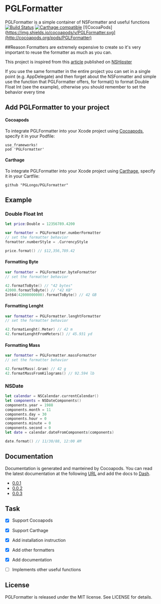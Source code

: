 # PGLFormatter
PGLFormatter is a simple container of NSFormatter and useful functions  
[![Build Status](https://travis-ci.org/PGLongo/PGLFormatter.svg?branch=master)](https://travis-ci.org/PGLongo/PGLFormatter)
[![Carthage compatible](https://img.shields.io/badge/Carthage-compatible-4BC51D.svg?style=flat)](https://github.com/Carthage/Carthage)
[![CocoaPods](https://img.shields.io/cocoapods/v/PGLFormatter.svg](http://cocoapods.org/pods/PGLFormatter)


##Reason
Formatters are extremely expensive to create so it's very important to reuse the formatter as much as you can. 

This project is inspired from this [article](http://nshipster.com/nsformatter/) published on [NSHipster](http://nshipster.com/)

If you use the same formatter in the entire project you can set in a single point (e.g. AppDelegate) and then forget about the NSFormatter and simple use the function that PGLFormatter offers, for format() to format Double Float Int (see the example), otherwise you should remember to set the behavior every time
## Add PGLFormatter to your project

#### Cocoapods

To integrate PGLFormatter into your Xcode project using [Cocoapods](http://cocoapods.org/), specify it in your Podfile:

	use_frameworks!
	pod 'PGLFormatter'

#### Carthage

To integrate PGLFormatter into your Xcode project using [Carthage](https://github.com/Carthage/Carthage), specify it in your Cartfile:

	github "PGLongo/PGLFormatter"
	
## Example

### Double Float Int
```swift
let price:Double = 12356789.4200

var formatter = PGLFormatter.numberFormatter
// set the formatter behavior
formatter.numberStyle = .CurrencyStyle

price.format() // $12,356,789.42
```

#### Formatting Byte

```swift
var formatter = PGLFormatter.byteFormatter
// set the formatter behavior

42.formatToByte() // "42 bytes"
42000.formatToByte() // "42 KB"
Int64(42000000000).formatToByte() // 42 GB
```

#### Formatting Lenght

```swift
var formatter = PGLFormatter.lenghtFormatter
// set the formatter behavior

42.formatLenght(.Meter) // 42 m
42.formatLenghtFromMeters() // 45.931 yd
```

#### Formatting Mass

```swift
var formatter = PGLFormatter.massFormatter
// set the formatter behavior

42.formatMass(.Gram) // 42 g
42.formatMassFromKilograms() // 92.594 lb
```

### NSDate
```swift
let calendar = NSCalendar.currentCalendar()
let components = NSDateComponents()
components.year = 1988
components.month = 11
components.day = 30
components.hour = 0
components.minute = 0
components.second = 0
let date = calendar.dateFromComponents(components)

date.format() // 11/30/88, 12:00 AM

```

## Documentation
Documentation is generated and manteined by Cocoapods. You can read the latest documentation at the following [URL](http://cocoadocs.org/docsets/PGLFormatter/latest) and add the docs to [Dash](http://kapeli.com/dash).

- [0.0.1](http://cocoadocs.org/docsets/PGLFormatter/0.0.1/)
- [0.0.2](http://cocoadocs.org/docsets/PGLFormatter/0.0.2/)
- [0.0.3](http://cocoadocs.org/docsets/PGLFormatter/0.0.3/)


## Task
- [x] Support Cocoapods
- [x] Support Carthage
- [x] Add installation instruction
- [x] Add other formatters
- [x] Add documentation
- [ ] Implements other useful functions


## License

PGLFormatter is released under the MIT license. See LICENSE for details.